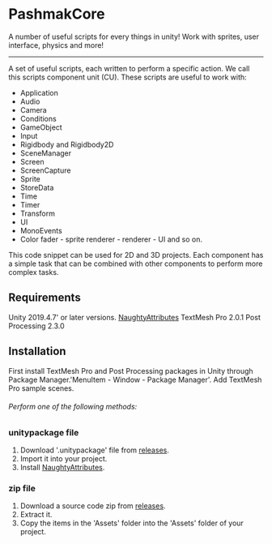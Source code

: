 # PashmakCore
A number of useful scripts for every things in unity!
Work with sprites, user interface, physics and more!
____________
A set of useful scripts, each written to perform a specific action.
We call this scripts component unit (CU).
These scripts are useful to work with:
  * Application
  * Audio
  * Camera
  * Conditions
  * GameObject
  * Input
  * Rigidbody and Rigidbody2D
  * SceneManager
  * Screen
  * ScreenCapture
  * Sprite
  * StoreData
  * Time
  * Timer
  * Transform
  * UI
  * MonoEvents
  * Color fader - sprite renderer - renderer - UI
  and so on.

This code snippet can be used for 2D and 3D projects.
Each component has a simple task that can be combined with other components to perform more complex tasks.

## Requirements
Unity 2019.4.7' or later versions.
[NaughtyAttributes](https://github.com/dbrizov/NaughtyAttributes)
TextMesh Pro 2.0.1
Post Processing 2.3.0

## Installation
First install TextMesh Pro and Post Processing packages in Unity through Package Manager.'MenuItem - Window - Package Manager'.
Add TextMesh Pro sample scenes.

###### Perform one of the following methods:
### unitypackage file
1. Download '.unitypackage' file from [releases](https://github.com/mohammadroohian/PashmakCore/releases).
2. Import it into your project.
3. Install [NaughtyAttributes](https://github.com/dbrizov/NaughtyAttributes#installation).

### zip file
1. Download a source code zip from [releases](https://github.com/mohammadroohian/PashmakCore/releases).
2. Extract it.
3. Copy the items in the 'Assets' folder into the 'Assets' folder of your project.
